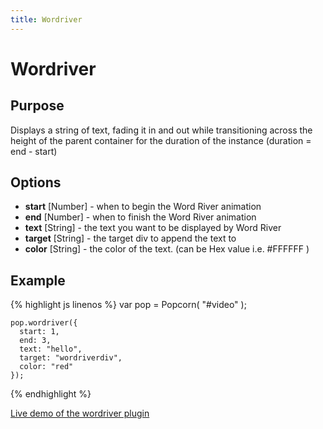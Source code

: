 ```yaml
---
title: Wordriver
---
```

# Wordriver #

## Purpose ##

Displays a string of text, fading it in and out while transitioning across the height of the parent container for the duration of the instance  (duration = end - start)

## Options ##

* **start** \[Number\] - when to begin the Word River animation
* **end** \[Number\] - when to finish the Word River animation
* **text** \[String\] - the text you want to be displayed by Word River
* **target** \[String\] - the target div to append the text to
* **color** \[String\] - the color of the text. (can be Hex value i.e. #FFFFFF )

## Example ##

{% highlight js linenos %}
    var pop = Popcorn( "#video" );

    pop.wordriver({
      start: 1,
      end: 3,
      text: "hello",
      target: "wordriverdiv",
      color: "red"
    });
{% endhighlight %}

[Live demo of the wordriver plugin](http://jsfiddle.net/popcornjs/VDJ2S/)
